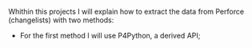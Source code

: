 Whithin this projects I will explain how to extract the data from Perforce (changelists) with two methods:
- For the first method I will use P4Python, a derived API;
